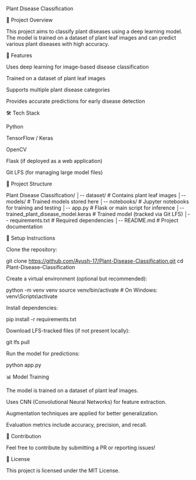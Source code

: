 Plant Disease Classification

📌 Project Overview

This project aims to classify plant diseases using a deep learning model. The model is trained on a dataset of plant leaf images and can predict various plant diseases with high accuracy.

🚀 Features

Uses deep learning for image-based disease classification

Trained on a dataset of plant leaf images

Supports multiple plant disease categories

Provides accurate predictions for early disease detection

🛠️ Tech Stack

Python

TensorFlow / Keras

OpenCV

Flask (if deployed as a web application)

Git LFS (for managing large model files)

📂 Project Structure

Plant Disease Classification/
│-- dataset/  # Contains plant leaf images
│-- models/   # Trained models stored here
│-- notebooks/  # Jupyter notebooks for training and testing
│-- app.py  # Flask or main script for inference
│-- trained_plant_disease_model.keras  # Trained model (tracked via Git LFS)
│-- requirements.txt  # Required dependencies
│-- README.md  # Project documentation

🔧 Setup Instructions

Clone the repository:

git clone https://github.com/Ayush-17/Plant-Disease-Classification.git
cd Plant-Disease-Classification

Create a virtual environment (optional but recommended):

python -m venv venv
source venv/bin/activate  # On Windows: venv\Scripts\activate

Install dependencies:

pip install -r requirements.txt

Download LFS-tracked files (if not present locally):

git lfs pull

Run the model for predictions:

python app.py

📊 Model Training

The model is trained on a dataset of plant leaf images.

Uses CNN (Convolutional Neural Networks) for feature extraction.

Augmentation techniques are applied for better generalization.

Evaluation metrics include accuracy, precision, and recall.

🤝 Contribution

Feel free to contribute by submitting a PR or reporting issues!

📜 License

This project is licensed under the MIT License.

